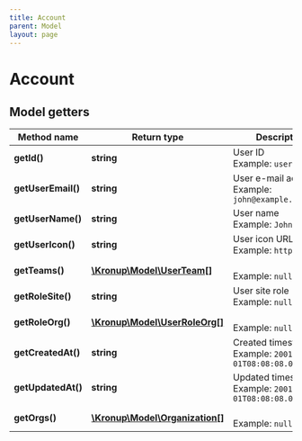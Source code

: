 ```yaml
---
title: Account
parent: Model
layout: page
---
```


# Account

## Model getters

Method name | Return type | Description
------------ | ------------- | -------------
**getId()** | **string** | User ID <br>Example: `user-id-***` 
**getUserEmail()** | **string** | User e-mail address <br>Example: `john@example.com` 
**getUserName()** | **string** | User name <br>Example: `John Doe` 
**getUserIcon()** | **string** | User icon URL <br>Example: `https://***` 
**getTeams()** | [**\Kronup\Model\UserTeam[]**](../UserTeam) |  <br>Example: `null` 
**getRoleSite()** | **string** | User site role <br>Example: `null` 
**getRoleOrg()** | [**\Kronup\Model\UserRoleOrg[]**](../UserRoleOrg) |  <br>Example: `null` 
**getCreatedAt()** | **string** | Created timestamp <br>Example: `2001-01-01T08:08:08.000+00:00` 
**getUpdatedAt()** | **string** | Updated timestamp <br>Example: `2001-01-01T08:08:08.000+00:00` 
**getOrgs()** | [**\Kronup\Model\Organization[]**](../Organization) |  <br>Example: `null` 

